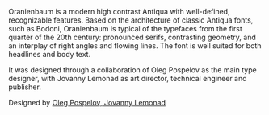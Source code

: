Oranienbaum is a modern high contrast Antiqua with well-defined, recognizable features. Based on the architecture of classic Antiqua fonts, such as Bodoni, Oranienbaum is typical of the typefaces from the first quarter of the 20th century: pronounced serifs, contrasting geometry, and an interplay of right angles and flowing lines. The font is well suited for both headlines and body text.

It was designed through a collaboration of Oleg Pospelov as the main type designer, with Jovanny Lemonad as art director, technical engineer and publisher.

Designed by [Oleg Pospelov, Jovanny Lemonad](https://fonts.google.com/specimen/Oranienbaum)
